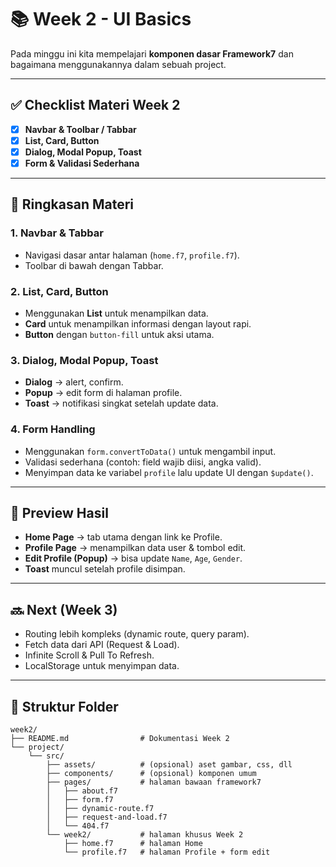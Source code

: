 # 📚 Week 2 - UI Basics

Pada minggu ini kita mempelajari **komponen dasar Framework7** dan bagaimana menggunakannya dalam sebuah project.

---

## ✅ Checklist Materi Week 2

- [x] **Navbar & Toolbar / Tabbar**
- [x] **List, Card, Button**
- [x] **Dialog, Modal Popup, Toast**
- [x] **Form & Validasi Sederhana**

---

## 📌 Ringkasan Materi

### 1. Navbar & Tabbar
- Navigasi dasar antar halaman (`home.f7`, `profile.f7`).
- Toolbar di bawah dengan Tabbar.

### 2. List, Card, Button
- Menggunakan **List** untuk menampilkan data.
- **Card** untuk menampilkan informasi dengan layout rapi.
- **Button** dengan `button-fill` untuk aksi utama.

### 3. Dialog, Modal Popup, Toast
- **Dialog** → alert, confirm.
- **Popup** → edit form di halaman profile.
- **Toast** → notifikasi singkat setelah update data.

### 4. Form Handling
- Menggunakan `form.convertToData()` untuk mengambil input.
- Validasi sederhana (contoh: field wajib diisi, angka valid).
- Menyimpan data ke variabel `profile` lalu update UI dengan `$update()`.

---

## 🚀 Preview Hasil

- **Home Page** → tab utama dengan link ke Profile.
- **Profile Page** → menampilkan data user & tombol edit.
- **Edit Profile (Popup)** → bisa update `Name`, `Age`, `Gender`.
- **Toast** muncul setelah profile disimpan.

---

## 🔜 Next (Week 3)
- Routing lebih kompleks (dynamic route, query param).
- Fetch data dari API (Request & Load).
- Infinite Scroll & Pull To Refresh.
- LocalStorage untuk menyimpan data.

---

## 📂 Struktur Folder
```
week2/  
├── README.md                # Dokumentasi Week 2  
└── project/  
    └── src/  
        ├── assets/          # (opsional) aset gambar, css, dll  
        ├── components/      # (opsional) komponen umum  
        ├── pages/           # halaman bawaan framework7  
        │   ├── about.f7  
        │   ├── form.f7  
        │   ├── dynamic-route.f7  
        │   ├── request-and-load.f7  
        │   └── 404.f7  
        └── week2/           # halaman khusus Week 2  
            ├── home.f7      # halaman Home  
            └── profile.f7   # halaman Profile + form edit  
```
